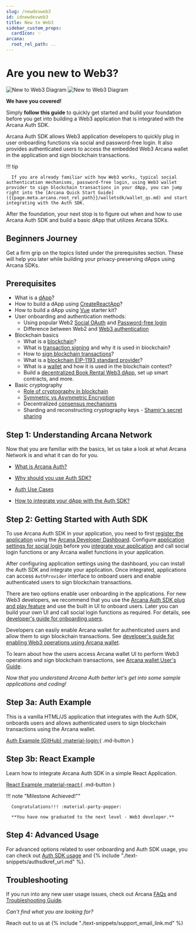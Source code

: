 ```yaml
---
slug: /newdevweb3
id: idnewdevweb3
title: New to Web3
sidebar_custom_props:
  cardIcon: ✨
arcana:
  root_rel_path: ..
---
```


# Are you new to Web3?

![New to Web3 Diagram](/img/diagrams/d_new_2_web3_light.png#only-light)
![New to Web3 Diagram](/img/diagrams/d_new_2_web3_dark.png#only-dark)

**We have you covered!**

Simply **follow this guide** to quickly get started and build your foundation before you get into building a Web3 application that is integrated with the Arcana Auth SDK.

Arcana Auth SDK allows Web3 application developers to quickly plug in user onboarding functions via social and password-free login. It also provides authenticated users to access the embedded Web3 Arcana wallet in the application and sign blockchain transactions.

!!! tip

      If you are already familiar with how Web3 works, typical social authentication mechanisms, password-free login, using Web3 wallet provider to sign blockchain transactions in your dApp, you can jump right into the [Arcana Quick Start Guide]({{page.meta.arcana.root_rel_path}}/walletsdk/wallet_qs.md) and start integrating with the Auth SDK.

After the foundation, your next stop is to figure out when and how to use Arcana Auth SDK and build a basic dApp that utilizes Arcana SDKs.

## Beginners Journey

Get a firm grip on the topics listed under the prerequisites section. These will help you later while building your privacy-preserving dApps using Arcana SDKs.

## Prerequisites

* What is a [dApp](https://ethereum.org/en/developers/docs/dapps/#prerequisites)?
* How to build a dApp using [CreateReactApp](https://create-react-app.dev/)?
* How to build a dApp using [Vue](https://vuejs.org/) starter kit?
* User onboarding and authentication methods:
   - Using popular Web2 [Social OAuth](https://auth0.com/learn/social-login/) and [Password-free login](https://auth0.com/passwordless)
   - Difference between Web2 and [Web3 authentication](https://blog.mycrypto.com/sign-in-with-ethereum-an-alternative-to-centralized-identity-providers)
* Blockchain basics
  - What is a [blockchain](https://ethereum.org/en/developers/docs/intro-to-ethereum/#what-is-a-blockchain)?
  - What is [transaction signing](https://ethereum.org/en/developers/tutorials/sending-transactions-using-web3-and-alchemy/#why-do-i-need-to-sign-my-transactions) and why it is used in blockchain?
  - How to [sign blockchain transactions](https://ethereum.org/en/developers/tutorials/sending-transactions-using-web3-and-alchemy/)?
  - What is a [blockchain EIP-1193 standard provider](https://eips.ethereum.org/EIPS/eip-1193)?
  - What is a [wallet](https://ethereum.org/en/wallets/#main-content) and how it is used in the blockchain context?
  - Build a [decentralized Book Rental Web3 dApp](https://developers.tron.network/docs/build-a-web3-app), set up smart contracts, and more.
* Basic cryptography
  - [Role of cryptography in blockchain](https://consensys.net/blog/blockchain-explained/how-ethereum-works-part-1-cryptography-consensus-and-transactions/)
  - [Symmetric vs Asymmetric Encryption](https://www.ssl2buy.com/wiki/symmetric-vs-asymmetric-encryption-what-are-differences#:~:text=Symmetric%20encryption%20uses%20a%20single,and%20decrypt%20messages%20when%20communicating)
  - Decentralized [consensus mechanisms](https://ethereum.org/en/developers/docs/consensus-mechanisms/)
  - Sharding and reconstructing cryptography keys - [Shamir's secret sharing](https://medium.com/@keylesstech/a-beginners-guide-to-shamir-s-secret-sharing-e864efbf3648)

## Step 1: Understanding Arcana Network

Now that you are familiar with the basics, let us take a look at what Arcana Network is and what it can do for you.

* [What is Arcana Auth?]({{page.meta.arcana.root_rel_path}}/whatisan.md)

* [Why should you use Auth SDK?]({{page.meta.arcana.root_rel_path}}/whyan.md)

* [Auth Use Cases]({{page.meta.arcana.root_rel_path}}/use_cases.md)

* [How to integrate your dApp with the Auth SDK?]({{page.meta.arcana.root_rel_path}}/howdoiuse.md)

## Step 2: Getting Started with Auth SDK

To use Arcana Auth SDK in your application, you need to first [register the application]({{page.meta.arcana.root_rel_path}}/howto/config_dapp.md) using the [Arcana Developer Dashboard]({{page.meta.arcana.root_rel_path}}/concepts/dashboard.md). Configure [application settings for social login]({{page.meta.arcana.root_rel_path}}/howto/config_social_providers.md) before you [integrate your application]({{page.meta.arcana.root_rel_path}}/howto/integrate_auth/index.md) and call social login functions or any Arcana wallet functions in your application.

After configuring application settings using the dashboard, you can install the Auth SDK and integrate your application. Once integrated, applications can access `AuthProvider` interface to onboard users and enable authenticated users to sign blockchain transactions.

There are two options enable user onboarding in the applications. For new Web3 developers, we recommend that you use the [Arcana Auth SDK plug and play feature]({{page.meta.arcana.root_rel_path}}/concepts/plugnplayauth.md) and use the built in UI to onboard users. Later you can build your own UI and call social login functions as required. For details, see [developer's guide for onboarding users]({{page.meta.arcana.root_rel_path}}/howto/onboard_users/index.md). 

Developers can easily enable Arcana wallet for authenticated users and allow them to sign blockchain transactions. See [developer's guide for enabling Web3 operations using Arcana wallet]({{page.meta.arcana.root_rel_path}}/howto/arcana_wallet/index.md).

To learn about how the users access Arcana wallet UI to perform Web3 operations and sign blockchain transactions, see [Arcana wallet User's Guide]({{page.meta.arcana.root_rel_path}}/user_guides/wallet_ui/index.md).

*Now that you understand Arcana Auth better let's get into some sample applications and coding!*

## Step 3a: Auth Example

This is a vanilla HTML/JS application that integrates with the Auth SDK, onboards users and allows authenticated users to sign blockchain transactions using the Arcana wallet.

[Auth Example (GitHub) :material-login:](https://github.com/arcana-network/auth/tree/main/examples){ .md-button }

## Step 3b: React Example

Learn how to integrate Arcana Auth SDK in a simple React Application.

[React Example :material-react:]({{page.meta.arcana.root_rel_path}}/tutorials/code_samples/react_code_sample.md){ .md-button }

!!! note "Milestone Achieved!""

      Congratulations!!! :material-party-popper:

      **You have now graduated to the next level - Web3 developer.**

## Step 4: Advanced Usage

For advanced options related to user onboarding and Auth SDK usage, you can check out [Auth SDK usage]({{page.meta.arcana.root_rel_path}}/walletsdk/wallet_usage.md) and {% include "./text-snippets/authsdkref_url.md" %}.

## Troubleshooting

If you run into any new user usage issues, check out Arcana [FAQs]({{page.meta.arcana.root_rel_path}}/faq/index.md) and [Troubleshooting Guide]({{page.meta.arcana.root_rel_path}}/troubleshooting.md).

*Can't find what you are looking for?*

Reach out to us at {% include "./text-snippets/support_email_link.md" %}
